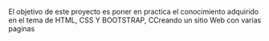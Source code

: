 
El objetivo de este proyecto es poner en practica el conocimiento adquirido en el tema de HTML, CSS Y BOOTSTRAP,
CCreando un sitio Web con varias paginas 